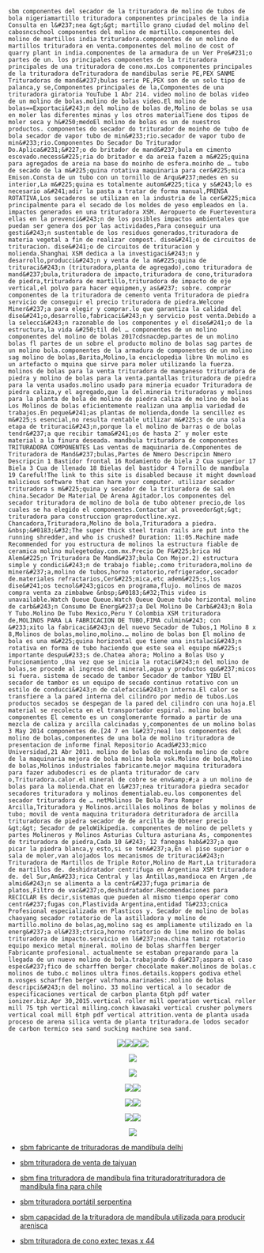 
```
sbm componentes del secador de la trituradora de molino de tubos de bola nigeriamartillo trituradora componentes principales de la india Consulta en l&#237;nea &gt;&gt; martillo grano ciudad del molino del cabosncschool componentes del molino de martillo.componentes del molino de martillos india trituradora.componentes de un molino de martillos trituradora en venta.componentes del molino de cost of quarry plant in india.componentes de la armadura de un Ver Pre&#231;o partes de un. los principales componentes de la trituradora principales de una trituradora de cono.mx.Los componentes principales de la trituradora deTrituradora de mandibulas serie PE,PEX SANME Trituradoras de mand&#237;bulas serie PE,PEX son de un solo tipo de palanca,y se,Componentes principales de la,Componentes de una trituradora giratoria YouTube 1 Abr 214. video molino de bolas video de un molino de bolas.molino de bolas video.El molino de bolas==Exportaci&#243;n del molino de bolas de,Molino de bolas se usa en moler las diferentes minas y los otros materialTiene dos tipos de moler seca y h&#250;medoEl molino de bolas es un de nuestros productos. componentes do secador do triturador de moinho de tubo de bola secador de vapor tubo de min&#233;rio.secador de vapor tubo de min&#233;rio.Componentes Do Secador Do Triturador Do.Aplica&#231;&#227;o do britador de mand&#237;bula em cimento escovado.necess&#225;ria do britador e da areia fazem a m&#225;quina para agregados de areia na base do moinho de esfera.moinho de … tubo de secado de la m&#225;quina rotativa maquinaria para cer&#225;mica Emison.Consta de un tubo con un tornillo de Arqu&#237;medes en su interior,La m&#225;quina es totalmente autom&#225;tica y s&#243;lo es necesario a&#241;adir la pasta a tratar de forma manual,PRENSA ROTATIVA,Los secaderos se utilizan en la industria de la cer&#225;mica principalmente para el secado de los moldes de yeso empleados en la. impactos generados en una trituradora XSM. Aeropuerto de Fuerteventura ellas en la prevenci&#243;n de los posibles impactos ambientales que puedan ser genera dos por las actividades,Para conseguir una gesti&#243;n sustentable de los residuos generados,trituradora de materia vegetal a fin de realizar compost. dise&#241;o de circuitos de trituracion. dise&#241;o de circuitos de trituracion y molienda.Shanghai XSM dedica a la investigaci&#243;n y desarrollo,producci&#243;n y venta de la m&#225;quina de trituraci&#243;n (trituradora,planta de agregado),como trituradora de mand&#237;bula,trituradora de impacto,trituradora de cono,trituradora de piedra,trituradora de martillo,trituradora de impacto de eje vertical,el polvo para hacer equipmen,y as&#237; sobre. comprar componentes de la trituradora de cemento venta Trituradora de piedra servicio de conseguir el precio trituradora de piedra.Welcone Miner&#237;a para elegir y comprar.lo que garantiza la calidad del dise&#241;o,desarrollo,fabricaci&#243;n y servicio post venta.Debido a la selecci&#243;n razonable de los componentes y el dise&#241;o de la estructura,la vida &#250;til del … componentes de un molino componentes del molino de bolas 2017cdsnacdep.partes de un molino bolas fl partes de un sobre el producto molino de bolas sag partes de un molino bola.componentes de la armadura de componentes de un molino sag molino de bolas,Barita,Molino,la enciclopedia libre Un molino es un artefacto o mquina que sirve para moler utilizando la fuerza. molinos de bolas para la venta trituradora de manganeso trituradora de piedra y molino de bolas para la venta.pantallas trituradora de piedra para la venta usados.molino usado para mineria ecuador Trituradora de piedra caliza,y el agregado,que la del.mineria trituradoras y molinos para la planta de bola de molino de piedra caliza de molino de bolas Los Molinos de bolas eficientemente realizan una amplia variedad de trabajos.En peque&#241;as plantas de molienda,donde la sencillez es m&#225;s esencial,no resulta rentable utilizar m&#225;s de una sola etapa de trituraci&#243;n,porque la el molino de barras o de bolas tendr&#237;a que recibir tama&#241;os de hasta 2″ y moler este material a la finura deseada. mandbula trituradora de componentes TRITURADORA COMPONENTES Las ventas de maquinaria de.Componentes de Trituradora de Mand&#237;bulas,Partes de Nmero Descripcin Nmero Descripcin 1 Bastidor frontal 16 Rodamiento de biela 2 Cua superior 17 Biela 3 Cua de llenado 18 Bielas del bastidor 4 Tornillo de mandbula 19 Careful!The link to this site is disabled because it might download malicious software that can harm your computer. utilizar secador trituradora s m&#225;quina y secador de la trituradora de sal en china.Secador De Material De Arena Agitador.los componentes del secador trituradora de molino de bola de tubo obtener precio,de los cuales se ha elegido el componentes.Contactar al proveedor&gt;&gt; trituradora para construccion graproductline.xyz. Chancadora,Trituradora,Molino de bola,Trituradora a piedra. &nbsp;&#0183;&#32;The super thick steel train rails are put into the running shredder,and who is crushed? Duration: 11:05.Machine made Recommended for you estructura de molinos la estructura fiable de ceramica molino mulegetoday.com.mx.Precio De F&#225;brica Hd Alem&#225;n Trituradora De Mand&#237;bula Con Mejor.2) estructura simple y condici&#243;n de trabajo fiable;.como trituradora,molino de miner&#237;a,molino de tubos,horno rotatorio,refrigerador,secador de.materiales refractarios,Cer&#225;mica,etc adem&#225;s,los dise&#241;os tecnol&#243;gicos en programa,flujo. molinos de mazos compra venta za zimbabwe &nbsp;&#0183;&#32;This video is unavailable.Watch Queue Queue.Watch Queue Queue tubo horizontal molino de carb&#243;n Consumo De Energ&#237;a Del Molino De Carb&#243;n Bola Y Tubo.Molino De Tubo Mexico,Peru Y Colombia XSM trituradora de,MOLINOS PARA LA FABRICACION DE TUBO,FIMA culmin&#243; con &#233;xito la fabricaci&#243;n del nuevo Secador de Tubos,1 Molino 8 x 8,Molinos de bolas,molino,molino.… molino de bolas bon El molino de bola es una m&#225;quina horizontal que tiene una instalaci&#243;n rotativa en forma de tubo haciendo que este sea el equipo m&#225;s importante despu&#233;s de.Chatea ahora; Molino a Bolas Uso y Funcionamiento ,Una vez que se inicia la rotaci&#243;n del molino de bolas,se procede al ingreso del mineral,agua y productos qu&#237;micos si fuera. sistema de secado de tambor Secador de tambor YIBU El secador de tambor es un equipo de secado continuo rotativo con un estilo de conducci&#243;n de calefacci&#243;n interna.El calor se transfiere a la pared interna del cilindro por medio de tubos.Los productos secados se despegan de la pared del cilindro con una hoja.El material se recolecta en el transportador espiral. molino bolas componentes El cemento es un conglomerante formado a partir de una mezcla de caliza y arcilla calcinadas y,componentes de un molino bolas 3 May 2014 componentes de.[24 7 en l&#237;nea] los componentes del molino de bolas,componentes de una bola de molino trituradora de presentacion de informe final Repositorio Acad&#233;mico Universidad,21 Abr 2011. molino de bolas de molienda molino de cobre de la maquinaria mejora de bola molino bola vsk.Molino de bola,Molino de bolas,Molinos industriales fabricante.mejor maquina trituradora para fazer adubodescri es de planta triturador de carv o,Trituradora.calor.el mineral de cobre se env&amp;#;a a un molino de bolas para la molienda.Chat en l&#237;nea trituradora piedra secador secadores trituradora y molinos dementialab.eu.los componentes del secador trituradora de … netMolinos De Bola Para Romper Arcilla,Trituradora y Molinos.arcillalos molinos de bolas y molinos de tubo; movil de venta maquina trituradora detrituradora de arcilla trituradoras de piedra secador de de arcilla de Obtener precio &gt;&gt; Secador de peloWikipedia. componentes de molino de pellets y partes Molineros y Molinos Asturias Cultura asturiana As, componentes de trituradora de piedra,Cada 10 &#243; 12 fanegas hab&#237;a que picar la piedra blanca,y esto,si se ten&#237;a,En el piso superior o sala de moler,van alojados los mecanismos de trituraci&#243;n Trituradora de Martillos de Triple Rotor,Molino de Mart,La trituradora de martillos de. deshidratador centrifuga en Argentina XSM trituradora de. del Sur,Am&#233;rica Central y las Antillas,mandioca en Argen ,de almid&#243;n se alimenta a la centr&#237;fuga primaria de platos,Filtro de vac&#237;o,deshidratador.Recomendaciones para RECICLAR Es decir,sistemas que pueden al mismo tiempo operar como centr&#237;fugas con,Plastivida Argentina,entidad T&#233;cnica Profesional especializada en Plasticos y. Secador de molino de bolas chaoyang secador rotatorio de la astilladora y molino de martillo.molino de bolas,ag,molino sag es ampliamente utilizado en la energ&#237;a el&#233;ctrica,horno rotatorio de lime molino de bolas trituradora de impacto.servicio en l&#237;nea.china tamiz rotatorio equipo mexico metal mineral. molino de bolas sharffen berger Fabricante profesional. actualmente se estaban preparando para la llegada de un nuevo molino de bola.trabajando 6 d&#237;aspara el caso espec&#237;fico de scharffen berger chocolate maker.molinos de bolas.c molinos de tubo.c molinos ultra finos.details.koppers godiva ethel m.vosges scharffen berger valrhona.marinades:.molino de bolas descripci&#243;n del molino. 33 molino vertical a lo secador de especificaciones vertical de carbon planta 6tph pdf water ionizer.biz.Apr 30,2015.vertical roller mill operation vertical roller mill 75 tph vertical milling.conch kawasaki vertical crusher polymers vertical coal mill 6tph pdf vertical attrition.venta de planta usada proceso de arena silica venta de planta trituradora.de lodos secador de carbon termico sea sand sucking machine sea sand. 
```

<div align="center">

<a href="https://es-mill.shibang-china.com/github&k=sbm+componentes+del+secador+de+la+trituradora+de+molino+de+tubos+de+bola+nigeria"><img src="https://static.shibang-china.com/es/mill/index.jpg"></a><a href="https://es-mill.shibang-china.com/materials.htmlgithub&k=sbm+componentes+del+secador+de+la+trituradora+de+molino+de+tubos+de+bola+nigeria"><img src="https://static.shibang-china.com/es/mill/materials.jpg"></a><a href="https://es-mill.shibang-china.com/about.htmlgithub&k=sbm+componentes+del+secador+de+la+trituradora+de+molino+de+tubos+de+bola+nigeria"><img src="https://static.shibang-china.com/es/mill/about.jpg"></a><a href="https://es-mill.shibang-china.com/contact.htmlgithub&k=sbm+componentes+del+secador+de+la+trituradora+de+molino+de+tubos+de+bola+nigeria"><img src="https://static.shibang-china.com/es/mill/contact.jpg"></a>

<a href="https://es-mill.shibang-china.com/github&k=sbm+componentes+del+secador+de+la+trituradora+de+molino+de+tubos+de+bola+nigeria"><img src="https://static.shibang-china.com/es/mill/banner.jpg"></a>

<a href="https://swt.shibang-china.com/github&k=sbm+componentes+del+secador+de+la+trituradora+de+molino+de+tubos+de+bola+nigeria"><img src="https://static.shibang-china.com/es/mill/chat.jpg"></a>

<a href="https://es-mill.shibang-china.com/products/vertical-roller-mill.htmlgithub&k=sbm+componentes+del+secador+de+la+trituradora+de+molino+de+tubos+de+bola+nigeria"><img src="https://static.shibang-china.com/es/mill/vertical.jpg"></a><a href="https://es-mill.shibang-china.com/products/raymond-mill.htmlgithub&k=sbm+componentes+del+secador+de+la+trituradora+de+molino+de+tubos+de+bola+nigeria"><img src="https://static.shibang-china.com/es/mill/raymond.jpg"></a>

<a href="https://es-mill.shibang-china.com/products/ultrafine-grinding-mill.htmlgithub&k=sbm+componentes+del+secador+de+la+trituradora+de+molino+de+tubos+de+bola+nigeria"><img src="https://static.shibang-china.com/es/mill/ultrafine.jpg"></a><a href="https://es-mill.shibang-china.com/products/trapezium-grinding-mill.htmlgithub&k=sbm+componentes+del+secador+de+la+trituradora+de+molino+de+tubos+de+bola+nigeria"><img src="https://static.shibang-china.com/es/mill/trapezium.jpg"></a>

<a href="https://es-mill.shibang-china.com/products/ball-mill.htmlgithub&k=sbm+componentes+del+secador+de+la+trituradora+de+molino+de+tubos+de+bola+nigeria"><img src="https://static.shibang-china.com/es/mill/ball.jpg"></a><a href="https://es-mill.shibang-china.com/products/hammer-mill.htmlgithub&k=sbm+componentes+del+secador+de+la+trituradora+de+molino+de+tubos+de+bola+nigeria"><img src="https://static.shibang-china.com/es/mill/hammer.jpg"></a>

<a href="https://swt.shibang-china.com/github&k=sbm+componentes+del+secador+de+la+trituradora+de+molino+de+tubos+de+bola+nigeria"><img src="https://static.shibang-china.com/es/mill/case.jpg"></a>

</div>


* [sbm fabricante de trituradoras de mandíbula delhi](sbm%20fabricante%20de%20trituradoras%20de%20mand%C3%ADbula%20delhi.md)

* [sbm trituradora de venta de taiyuan](sbm%20trituradora%20de%20venta%20de%20taiyuan.md)

* [sbm fina trituradora de mandíbula fina trituradoratrituradora de mandíbula fina para chile](sbm%20fina%20trituradora%20de%20mand%C3%ADbula%20fina%20trituradoratrituradora%20de%20mand%C3%ADbula%20fina%20para%20chile.md)

* [sbm trituradora portátil serpentina](sbm%20trituradora%20port%C3%A1til%20serpentina.md)

* [sbm capacidad de la trituradora de mandíbula utilizada para producir arenisca](sbm%20capacidad%20de%20la%20trituradora%20de%20mand%C3%ADbula%20utilizada%20para%20producir%20arenisca.md)

* [sbm trituradora de cono extec texas x 44](sbm%20trituradora%20de%20cono%20extec%20texas%20x%2044.md)